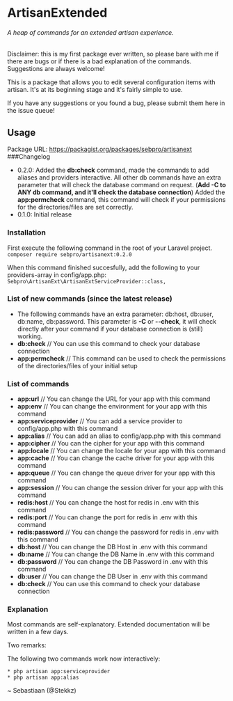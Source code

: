 # ArtisanExtended
###### A heap of commands for an extended artisan experience.

Disclaimer: this is my first package ever written,
so please bare with me if there are bugs or if there is a bad explanation of the commands.
Suggestions are always welcome!

This is a package that allows you to edit several configuration items with artisan.
It's at its beginning stage and it's fairly simple to use.

If you have any suggestions or you found a bug, please submit them here in the issue queue!

## Usage

Package URL: https://packagist.org/packages/sebpro/artisanext
###Changelog
* 0.2.0: Added the **db:check** command, made the commands to add aliases and providers interactive. All other db commands have an extra parameter that will check the database command on request. (**Add -C to ANY db command, and it'll check the database connection**)
Added the **app:permcheck** command, this command will check if your permissions for the directories/files are set correctly.
* 0.1.0: Initial release

### Installation
First execute the following command in the root of your Laravel project.
`composer require sebpro/artisanext:0.2.0`

When this command finished succesfully, add the following to your
providers-array in config/app.php:
`Sebpro\ArtisanExt\ArtisanExtServiceProvider::class,`

### List of new commands (since the latest release)

* The following commands have an extra parameter: db:host, db:user, db:name, db:password.
  This parameter is **-C** or **--check**, it will check directly after your command if your database connection is (still) working.
* **db:check** // You can use this command to check your database connection
* **app:permcheck** // This command can be used to check the permissions of the directories/files of your initial setup


### List of commands

* **app:url** // You can change the URL for your app with this command
* **app:env** // You can change the environment for your app with this command
* **app:serviceprovider** // You can add a service provider to config/app.php with this command
* **app:alias** // You can add an alias to config/app.php with this command
* **app:cipher** // You can the cipher for your app with this command
* **app:locale** // You can change the locale for your app with this command
* **app:cache** // You can change the cache driver for your app with this command
* **app:queue** // You can change the queue driver for your app with this command
* **app:session** // You can change the session driver for your app with this command
* **redis:host** // You can change the host for redis in .env with this command
* **redis:port** // You can change the port for redis in .env with this command
* **redis:password** // You can change the password for redis in .env with this command
* **db:host** // You can change the DB Host in .env with this command
* **db:name** // You can change the DB Name in .env with this command
* **db:password** // You can change the DB Password in .env with this command
* **db:user** // You can change the DB User in .env with this command
* **db:check** // You can use this command to check your database connection


### Explanation
Most commands are self-explanatory. Extended documentation will be written in a few days.

Two remarks:

The following two commands work now interactively:
```
* php artisan app:serviceprovider 
* php artisan app:alias
```


~ Sebastiaan (@Stekkz)
